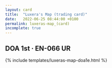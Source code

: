 ```yaml
---
layout: card
title:  "Luxera's Map (trading card)"
date:   2022-06-25 08:44:00 +0100
permalink: luxeras-map_(card)
incomplete: true
---
```


## DOA 1st &middot; EN-066 UR

{% include templates/luxeras-map-doa1e.html %}
